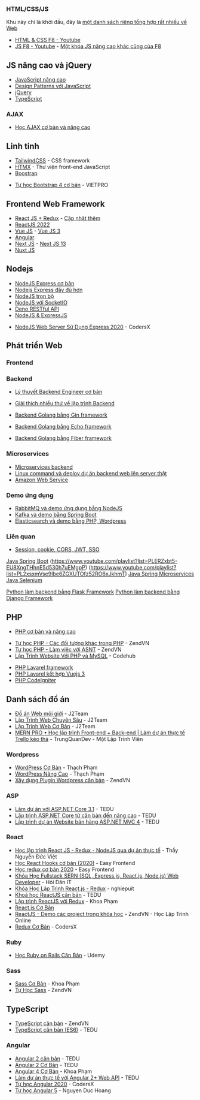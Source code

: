### HTML/CSS/JS 
Khu này chỉ là khởi đầu, đây là [một danh sách riêng tổng hợp rất nhiều về Web](./khoa-hoc/js-ecosystem.md)

- [HTML & CSS F8 - Youtube](https://www.youtube.com/playlist?list=PL_-VfJajZj0U9nEXa4qyfB4U5ZIYCMPlz)
- [JS F8 - Youtube](https://www.youtube.com/playlist?list=PL_-VfJajZj0VgpFpEVFzS5Z-lkXtBe-x5) - [Một khóa JS nâng cao khác cũng của F8](https://www.youtube.com/playlist?list=PL_-VfJajZj0U1MSx1IMu13oLJq2nM97ac)


## JS nâng cao và jQuery
- [JavaScript nâng cao](https://www.youtube.com/playlist?list=PL_-VfJajZj0U1MSx1IMu13oLJq2nM97ac)
- [Design Patterns với JavaScript](https://www.youtube.com/playlist?list=PLw0w5s5b9NK7TSuHpxOMvVtRuaEgHQczQ)
- [jQuery](https://www.youtube.com/playlist?list=PLRhlTlpDUWsyAGY7FDGSndEhOD3F2Ruhm)
- [TypeScript](https://www.youtube.com/playlist?list=PLncHg6Kn2JT5emvXmG6kgeGkrQjRqxsb4)

### AJAX
* [Học AJAX cơ bản và nâng cao](https://hoclaptrinh.vn/tutorial/hoc-ajax)

## Linh tinh
- [TailwindCSS](https://www.youtube.com/playlist?list=PLd8OdiciAE1TkDTHIytrVT5Eamgseh9LU) - CSS framework
- [HTMX]() - Thư viện front-end JavaScript
- [Boostrap]()
* [Tự học Bootstrap 4 cơ bản](https://www.youtube.com/playlist?list=PLQi-dJ8Gqv2i1NHD8f-E2w-zrrr9G7HUJ) - VIETPRO

## Frontend Web Framework 
- [React JS + Redux](https://www.youtube.com/playlist?list=PLJ5qtRQovuEOoKffoCBzTfvzMTTORnoyp) - [Cập nhật thêm](https://www.youtube.com/playlist?list=PLd8OdiciAE1REwyIQ1dNwzB5R_ateRwrA)
- [ReactJS 2022](https://www.youtube.com/playlist?list=PL_-VfJajZj0UXjlKfBwFX73usByw3Ph9Q)
- [Vue JS](https://www.youtube.com/playlist?list=PLU4OBh9yHE95G_Y1cUVY-5Mc9P-rQBY3F) - [Vue JS 3](https://www.youtube.com/playlist?list=PLU4OBh9yHE94sZ3TPGt0QG_PIwrZ1QF6i)
- [Angular](https://www.youtube.com/playlist?list=PLiNjao7yG414jM-CS3qVGMvlyKU0kDOkz)
- [Next JS](https://www.youtube.com/playlist?list=PLv6GftO355AvWAQv4or-RE2RAFFXaI3Jz) - [Next JS 13](https://www.youtube.com/watch?v=XIGx1sfvRoc)
- [Nuxt JS](https://www.youtube.com/playlist?list=PLU4OBh9yHE95vUcrqa0IBQLmuajUR-Bb9)


## Nodejs
- [NodeJS Express cơ bản](https://www.youtube.com/playlist?list=PL_-VfJajZj0VatBpaXkEHK_UPHL7dW6I3)
- [Nodejs Express đầy đủ hơn](https://www.youtube.com/playlist?list=PLodO7Gi1F7R1GMefX_44suLAaXnaNYMyC)
- [NodeJS trọn bộ](https://www.youtube.com/playlist?list=PLqnlyu33Xy-6g7IqU5-3BXOfewcJKoL08)
- [NodeJS với SocketIO](https://www.youtube.com/playlist?list=PLaDCaCbr3vmlmCC84sCzhHySIi73pipwV)
- [Deno RESTful API](https://www.youtube.com/playlist?list=PLVDJsRQrTUz5KfuXJIRYwUO9nH95odjtB)
- [NodeJS & ExpressJS](https://www.youtube.com/playlist?list=PL_-VfJajZj0VatBpaXkEHK_UPHL7dW6I3)
* [NodeJS Web Server Sử Dụng Express 2020](https://www.youtube.com/playlist?list=PLkY6Xj8Sg8-s-m-qFBQFoeNSfpCTBiwMU) - CodersX

## Phát triển Web

### Frontend

### Backend
- [Lý thuyết Backend Engineer cơ bản](https://www.youtube.com/playlist?list=PLw-L1SGSvTEcBzw9FsP5UFWqrErzS2jE2)
- [Giải thích nhiều thứ về lập trình Backend](https://youtube.com/playlist?list=PL80CNtS5d8_xw7D9YY9lZKgSxj8ULRw7C&si=t6MObEiXEa82uwwG)

- [Backend Golang bằng Gin framework](https://www.youtube.com/playlist?list=PLOsM_3jFFQRl3tAqDVU-nPJOHBfXJVnaM)
- [Backend Golang bằng Echo framework](https://www.youtube.com/playlist?list=PLC4c48H3oDRw1827KV6GY8g887UC8usn-)
- [Backend Golang bằng Fiber framework](https://www.youtube.com/playlist?list=PLV21qTqtW_f9oZZPtqMMFuueMkyOKbarH)

### Microservices
- [Microservices backend](https://www.youtube.com/playlist?list=PLw0w5s5b9NK5SUfrJ8rjIMYitT9K8WB8W)
- [Linux command và deploy dự án backend web lên server thật](https://www.youtube.com/playlist?list=PL_-VfJajZj0XGfh528VqhlgXUfzw1Y0N7)
- [Amazon Web Service](https://www.youtube.com/playlist?list=PLjCpH2Qpki-sTjdlYXE8AifSKQFa8ZL23)

### Demo ứng dụng
- [RabbitMQ và demo ứng dụng bằng NodeJS](https://www.youtube.com/playlist?list=PLw0w5s5b9NK4V21Tv0_OTHxvwDFRihC0R)
- [Kafka và demo bằng Spring Boot](https://www.youtube.com/playlist?list=PLsfLgp1K1xQ42CWP8dsIa7OT2EJFnRGGd)
- [Elasticsearch và demo bằng PHP, Wordpress](https://www.youtube.com/playlist?list=PLwJr0JSP7i8AgjUjKnecVUN2i3txuS-1J)

### Liên quan
- [Session, cookie, CORS, JWT, SSO](https://www.youtube.com/playlist?list=PL_-VfJajZj0VaEt6Q1Z_CSg_Ci9aP9oQ1)



[Java Spring Boot](https://www.youtube.com/playlist?list=PLWBrqglnjNl2xQqLFXnu5H2LzDuxpbutD)
(https://www.youtube.com/playlist?list=PLERZxbt5-EU8XngTHhnE5d530h7uEMgpP)
(https://www.youtube.com/playlist?list=PL2xsxmVse9Ibe6ZGXUTOfz52RO6xJkhmT)
[Java Spring Microservices](https://www.youtube.com/playlist?list=PLnKoBOgxxO68WAD4RsdfkrhZDpd5a4cy0)
[Java Selenium](https://www.youtube.com/playlist?list=PLgcMOggxCIP0-FvEujgl6SfzYOorjcgwU)


[Python làm backend bằng Flask Framework](https://www.youtube.com/playlist?list=PLlVHoHHccp28Q_4XoHAFuNsi92wBeI3Fw)
[Python làm backend bằng Django Framework](https://www.youtube.com/playlist?list=PLZEIt444jqpB1j3RD4BrYm9JmNVYuzVNm)

## PHP
- [PHP cơ bản và nâng cao](https://youtube.com/playlist?list=PLaevEBkXyvnXEMoe6ZHFJGjPDb_eCCVNc&si=j8UWIPzFawRR-yCh)
* [Tự học PHP - Các đối tượng khác trong PHP](https://www.youtube.com/playlist?list=PLv6GftO355Av7YIhRHajDEWCHq1viEKEy) - ZendVN
* [Tự học PHP - Làm việc với ASNT](https://www.youtube.com/playlist?list=PLv6GftO355At4rfAAqGCtokc3W1uDnv28) - ZendVN
* [Lập Trình Website Với PHP và MySQL](https://www.codehub.com.vn/Lap-Trinh-Website-Voi-PHP-va-MySQL) - Codehub
- [PHP Lavarel framework](https://www.youtube.com/playlist?list=PLzrVYRai0riQ-K705397wDnlhhWu-gAUh)
- [PHP Lavarel kết hợp Vuejs 3](https://www.youtube.com/playlist?list=PLMkmukSzUsWVmgiRMcx4qKFwJjtxS0TDD)
- [PHP CodeIgniter](https://www.youtube.com/playlist?list=PLvS5fHxBdC7YhXYsdfjKH4nXkhNhFMkEi)



## Danh sách đồ án
* [Đồ án Web môi giới](https://www.youtube.com/playlist?list=PLiyVagO7GfBE1j4vjp-QLc1KHR1LPIl3G) - J2Team
* [Lập Trình Web Chuyên Sâu](https://www.youtube.com/playlist?list=PLiyVagO7GfBE1l9XIGemSpy8bnm7QDmsY) - J2Team
* [Lập Trình Web Cơ Bản](https://www.youtube.com/playlist?list=PLiyVagO7GfBE3_b-4lJEVk7iq1pHQ-xcM) - J2Team
* [MERN PRO • Học lập trình Front-end + Back-end | Làm dự án thực tế Trello kéo thả](https://www.youtube.com/playlist?list=PLP6tw4Zpj-RJP2-YrhtkWqObMQ-AA4TDy) - TrungQuanDev - Một Lập Trình Viên


### Wordpress
* [WordPress Cơ Bản](https://www.youtube.com/playlist?list=PLl4nkmb3a8w3qzoFaXLsPohofWUMTOHBU) - Thạch Phạm
* [WordPress Nâng Cao](https://www.youtube.com/playlist?list=PLl4nkmb3a8w3qzoFaXLsPohofWUMTOHBU) - Thạch Phạm
* [Xây dựng Plugin Wordpress căn bản](https://www.youtube.com/playlist?list=PLv6GftO355AucJ4Td8_6h007nQuVJQsPN) - ZendVN



### ASP

* [Làm dự án với ASP.NET Core 3.1](https://tedu.com.vn/khoa-hoc/lam-du-an-voi-aspnet-core-31-34.html) - TEDU
* [Lập trình ASP.NET Core từ căn bản đến nâng cao](https://tedu.com.vn/khoa-hoc/lap-trinh-aspnet-core-tu-co-ban-den-nang-cao-33.html) - TEDU
* [Lập trình dự án Website bán hàng ASP.NET MVC 4](https://tedu.com.vn/khoa-hoc/lap-trinh-du-an-website-ban-hang-aspnet-mvc-4-1.html) - TEDU


### React

* [Học lập trình React JS - Redux - NodeJS qua dự án thực tế](https://www.youtube.com/playlist?list=PLmbxe7ftoDqSNf5yGMhbDNjIZIM5mQ7Ow) - Thầy Nguyễn Đức Việt
* [Học React Hooks cơ bản (2020)](https://www.youtube.com/playlist?list=PLeS7aZkL6GOsHNoyeEpeL8B1PnbKoQD9m) - Easy Frontend
* [Học redux cơ bản 2020](https://www.youtube.com/playlist?list=PLeS7aZkL6GOvCz3GiOtvtDXChJRuebb7S) - Easy Frontend
* [Khóa Học Fullstack SERN (SQL, Express.js, React.js, Node.js) Web Developer](https://youtube.com/playlist?list=PLncHg6Kn2JT6E38Z3kit9Hnif1xC_9VqI) - Hỏi Dân IT
* [Khóa Học Lập Trình React.js - Redux](https://www.youtube.com/playlist?list=PLJ5qtRQovuEOoKffoCBzTfvzMTTORnoyp) - nghiepuit
* [Khoá học ReactJS căn bản](https://tedu.com.vn/khoa-hoc/khoa-hoc-reactjs-can-ban-25.html) - TEDU
* [Lập trình ReactJS với Redux](https://www.youtube.com/playlist?list=PLzrVYRai0riQFEN586LOz3eMv2Rgy6WXS) - Khoa Phạm
* [React.js Cơ Bản](https://www.youtube.com/playlist?list=PLzrVYRai0riSPcINVFvaCaM7Ul55DzpLd)
* [ReactJS - Demo các project trong khóa học](https://www.youtube.com/playlist?list=PLv6GftO355Av08p6Zi1I67VYw47nMS8xO) - ZendVN - Học Lập Trình Online
* [Redux Cơ Bản](https://www.youtube.com/playlist?list=PLkY6Xj8Sg8-tmotihDcWZN0LvtXFyxmRZ) - CodersX


### Ruby

* [Học Ruby on Rails Căn Bản](https://www.udemy.com/course/hoc-ruby-on-rails-can-ban) - Udemy


### Sass

* [Sass Cơ Bản](https://www.youtube.com/playlist?list=PLzrVYRai0riSWPPRE6Ib99zd5fV4YYH0Q) - Khoa Phạm
* [Tự Học Sass](https://www.youtube.com/playlist?list=PLv6GftO355AtWld1EE7SBAH-OkKKt23Bb) - ZendVN


## TypeScript

* [TypeScript căn bản](https://www.youtube.com/playlist?list=PLv6GftO355AsQtYp_YrsqEihOCiNlZkCb) - ZendVN
* [TypeScript căn bản (ES6)](https://tedu.com.vn/khoa-hoc/khoa-hoc-su-dung-typescript-can-ban-9.html) - TEDU


### Angular

* [Angular 2 căn bản](https://tedu.com.vn/khoa-hoc/khoa-hoc-angular-2-can-ban-10.html) - TEDU
* [Angular 2 Cơ Bản](https://tedu.com.vn/khoa-hoc/khoa-hoc-angular2-can-ban-10.html) - TEDU
* [Angular 4 Cơ Bản](https://www.youtube.com/playlist?list=PLzrVYRai0riTA1m7Dasg8eraBr6R9nFgC) - Khoa Phạm
* [Làm dự án thực tế với Angular 2+ Web API](https://tedu.com.vn/khoa-hoc/lam-du-an-thuc-te-voi-angular-2-web-api-13.html) - TEDU
* [Tự học Angular 2020](https://www.youtube.com/playlist?list=PLkY6Xj8Sg8-uBQaBU8wMLo2CrFkE-9VIZ) - CodersX
* [Tự học Angular 5](https://www.youtube.com/playlist?list=PLWBrqglnjNl1qQw2nH5O1A8W_DVC3xo-V) - Nguyen Duc Hoang
